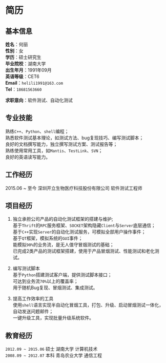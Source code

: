 # 简历

## 基本信息

**姓名**：何丽  
**性别**：女  
**学历**：硕士研究生  
**毕业院校**：湖南大学  
**出生年月**：1991年09月  
**英语等级**：CET6  
**Email**：`helili1991@163.com`  
**Tel**：`18681563660`  

**求职意向**：软件测试、自动化测试  

## 专业技能  

  熟练`C++`、`Python`、`shell`编程；  
  熟悉软件测试基本理论，如测试方法、bug复现技巧、编写测试脚本；  
  良好的文档撰写能力，独立撰写测试方案、测试报告等；  
  熟练使用常用工具，如`Mantis`、`TestLink`、`SVN`；  
  良好的英语读写能力。  

## 工作经历  

  2015.06 ~ 至今    深圳开立生物医疗科技股份有限公司  软件测试工程师  

## 项目经历  

  1)	独立承担公司产品的自动化测试框架的搭建与维护;  
    基于`Thrift`的`RPC`服务框架、`SOCKET`架构隐藏`Client`与`Server`底层通信；  
    基于`C++`实现`Server`的自动化测试服务，可模拟全部用户操作事件；  
    基于`QT`框架，模拟系统的`GUI`事件；  
    能模拟`90%`的业务流，是无人值守冒烟测试的基础；  
    已完成2类产品的测试框架搭建，使用于产品冒烟测试、性能测试和老化测试。  

  2)	编写测试脚本  
    基于`Python`搭建测试客户端，提供测试脚本接口；  
    可达到业务流`70%`以上的覆盖率；  
    用于随机Bug复现、冒烟测试、集成测试。  

  3)	提高工作效率的工具  
    使用`shell`语言实现半自动化冒烟工具，打包、升级、启动冒烟测试一体化，自动发送问题邮件；  
    一键升级工具，实现批量升级系统软件。  

## 教育经历

  `2012.09 ~ 2015.06`   硕士  湖南大学        计算机技术  
  `2008.09 ~ 2012.07`   本科  青岛农业大学    通信工程  
